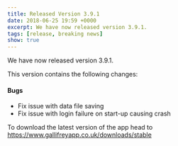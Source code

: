 ```yaml
---
title: Released Version 3.9.1
date: 2018-06-25 19:59 +0000
excerpt: We have now released version 3.9.1.
tags: [release, breaking news]
show: true
---
```


We have now released version 3.9.1.

This version contains the following changes:

#### Bugs

* Fix issue with data file saving
* Fix issue with login failure on start-up causing crash


To download the latest version of the app head to <https://www.gallifreyapp.co.uk/downloads/stable>

